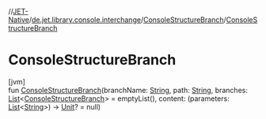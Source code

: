 //[JET-Native](../../../index.md)/[de.jet.library.console.interchange](../index.md)/[ConsoleStructureBranch](index.md)/[ConsoleStructureBranch](-console-structure-branch.md)

# ConsoleStructureBranch

[jvm]\
fun [ConsoleStructureBranch](-console-structure-branch.md)(branchName: [String](https://kotlinlang.org/api/latest/jvm/stdlib/kotlin/-string/index.html), path: [String](https://kotlinlang.org/api/latest/jvm/stdlib/kotlin/-string/index.html), branches: [List](https://kotlinlang.org/api/latest/jvm/stdlib/kotlin.collections/-list/index.html)&lt;[ConsoleStructureBranch](index.md)&gt; = emptyList(), content: (parameters: [List](https://kotlinlang.org/api/latest/jvm/stdlib/kotlin.collections/-list/index.html)&lt;[String](https://kotlinlang.org/api/latest/jvm/stdlib/kotlin/-string/index.html)&gt;) -&gt; [Unit](https://kotlinlang.org/api/latest/jvm/stdlib/kotlin/-unit/index.html)? = null)
